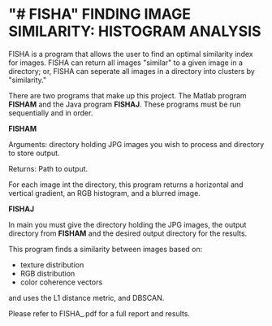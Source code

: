 "# FISHA" 
FINDING IMAGE SIMILARITY: HISTOGRAM ANALYSIS
============================================

FISHA is a program that allows the user to find an optimal similarity index for images. FISHA can return all images "similar" to a given image in a directory; or, FISHA can seperate all images in a directory into clusters by "similarity."

There are two programs that make up this project. The Matlab program **FISHAM** and the Java program **FISHAJ**. These programs must be run sequentially and in order.

**FISHAM**

Arguments: directory holding JPG images you wish to process and directory to store output.
          
Returns: Path to output.

For each image int the directory, this program returns a horizontal and vertical gradient, an RGB histogram, and a blurred image.


**FISHAJ**

In main you must give the directory holding the JPG images, the output directory from **FISHAM** and the desired output directory for the results.

This program finds a similarity between images based on:

* texture distribution
* RGB distribution
* color coherence vectors

and uses the L1 distance metric, and DBSCAN.

Please refer to FISHA_.pdf for a full report and results.
